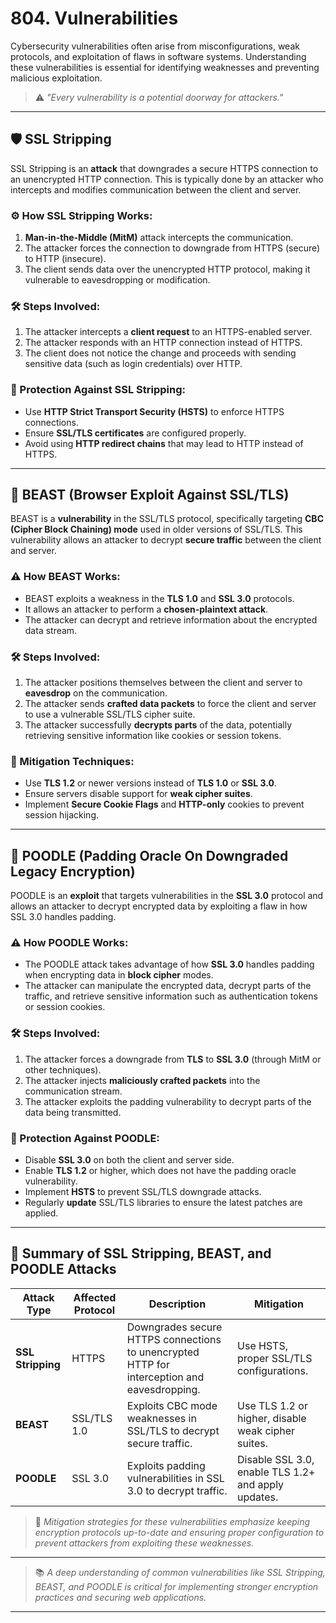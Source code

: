 # 804. Vulnerabilities

Cybersecurity vulnerabilities often arise from misconfigurations, weak protocols, and exploitation of flaws in software systems. Understanding these vulnerabilities is essential for identifying weaknesses and preventing malicious exploitation.

> ⚠️ *"Every vulnerability is a potential doorway for attackers."*

---

## 🛡️ SSL Stripping

SSL Stripping is an **attack** that downgrades a secure HTTPS connection to an unencrypted HTTP connection. This is typically done by an attacker who intercepts and modifies communication between the client and server.

### ⚙️ How SSL Stripping Works:
1. **Man-in-the-Middle (MitM)** attack intercepts the communication.
2. The attacker forces the connection to downgrade from HTTPS (secure) to HTTP (insecure).
3. The client sends data over the unencrypted HTTP protocol, making it vulnerable to eavesdropping or modification.

### 🛠️ Steps Involved:
1. The attacker intercepts a **client request** to an HTTPS-enabled server.
2. The attacker responds with an HTTP connection instead of HTTPS.
3. The client does not notice the change and proceeds with sending sensitive data (such as login credentials) over HTTP.

### 🧰 Protection Against SSL Stripping:
- Use **HTTP Strict Transport Security (HSTS)** to enforce HTTPS connections.
- Ensure **SSL/TLS certificates** are configured properly.
- Avoid using **HTTP redirect chains** that may lead to HTTP instead of HTTPS.

---

## 🐍 BEAST (Browser Exploit Against SSL/TLS)

BEAST is a **vulnerability** in the SSL/TLS protocol, specifically targeting **CBC (Cipher Block Chaining) mode** used in older versions of SSL/TLS. This vulnerability allows an attacker to decrypt **secure traffic** between the client and server.

### ⚠️ How BEAST Works:
- BEAST exploits a weakness in the **TLS 1.0** and **SSL 3.0** protocols.
- It allows an attacker to perform a **chosen-plaintext attack**.
- The attacker can decrypt and retrieve information about the encrypted data stream.

### 🛠️ Steps Involved:
1. The attacker positions themselves between the client and server to **eavesdrop** on the communication.
2. The attacker sends **crafted data packets** to force the client and server to use a vulnerable SSL/TLS cipher suite.
3. The attacker successfully **decrypts parts** of the data, potentially retrieving sensitive information like cookies or session tokens.

### 🧰 Mitigation Techniques:
- Use **TLS 1.2** or newer versions instead of **TLS 1.0** or **SSL 3.0**.
- Ensure servers disable support for **weak cipher suites**.
- Implement **Secure Cookie Flags** and **HTTP-only** cookies to prevent session hijacking.

---

## 🧸 POODLE (Padding Oracle On Downgraded Legacy Encryption)

POODLE is an **exploit** that targets vulnerabilities in the **SSL 3.0** protocol and allows an attacker to decrypt encrypted data by exploiting a flaw in how SSL 3.0 handles padding.

### ⚠️ How POODLE Works:
- The POODLE attack takes advantage of how **SSL 3.0** handles padding when encrypting data in **block cipher** modes.
- The attacker can manipulate the encrypted data, decrypt parts of the traffic, and retrieve sensitive information such as authentication tokens or session cookies.

### 🛠️ Steps Involved:
1. The attacker forces a downgrade from **TLS** to **SSL 3.0** (through MitM or other techniques).
2. The attacker injects **maliciously crafted packets** into the communication stream.
3. The attacker exploits the padding vulnerability to decrypt parts of the data being transmitted.

### 🧰 Protection Against POODLE:
- Disable **SSL 3.0** on both the client and server side.
- Enable **TLS 1.2** or higher, which does not have the padding oracle vulnerability.
- Implement **HSTS** to prevent SSL/TLS downgrade attacks.
- Regularly **update** SSL/TLS libraries to ensure the latest patches are applied.

---

## 📘 Summary of SSL Stripping, BEAST, and POODLE Attacks

| Attack Type      | Affected Protocol | Description                                                                                     | Mitigation                                         |
|------------------|-------------------|-------------------------------------------------------------------------------------------------|----------------------------------------------------|
| **SSL Stripping** | HTTPS             | Downgrades secure HTTPS connections to unencrypted HTTP for interception and eavesdropping.      | Use HSTS, proper SSL/TLS configurations.           |
| **BEAST**        | SSL/TLS 1.0       | Exploits CBC mode weaknesses in SSL/TLS to decrypt secure traffic.                               | Use TLS 1.2 or higher, disable weak cipher suites. |
| **POODLE**       | SSL 3.0           | Exploits padding vulnerabilities in SSL 3.0 to decrypt traffic.                                  | Disable SSL 3.0, enable TLS 1.2+ and apply updates.|

> 🧠 *Mitigation strategies for these vulnerabilities emphasize keeping encryption protocols up-to-date and ensuring proper configuration to prevent attackers from exploiting these weaknesses.*

---

> 📚 *A deep understanding of common vulnerabilities like SSL Stripping, BEAST, and POODLE is critical for implementing stronger encryption practices and securing web applications.*

---
